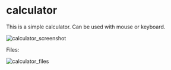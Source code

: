 # calculator
This is a simple calculator.
Can be used with mouse or keyboard.

![calculator_screenshot](https://github.com/user-attachments/assets/4073991f-3b1c-4004-83fe-706ee2aefadd)

Files:

![calculator_files](https://github.com/user-attachments/assets/56fc2166-1484-4d93-9c22-762a8194a8bd)
